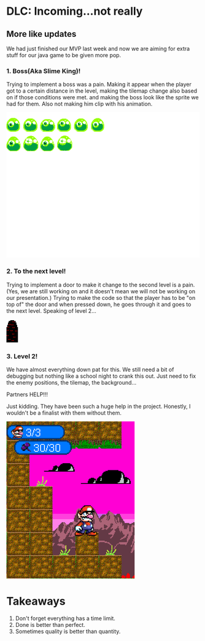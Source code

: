 # DLC: Incoming...not really

## More like updates
We had just finished our MVP last week and now we are aiming for extra stuff for our java game to be given more pop.

### 1. Boss(Aka Slime King)!

Trying to implement a boss was a pain. Making it appear when the player got to a certain distance in the level, making the tilemap change also based on if those conditions were met. and making the boss look like the sprite we had for them. Also not making him clip with his animation.

<img src="../images/boss.png"/>

### 2. To the next level!

Trying to implement a door to make it change to the second level is a pain. (Yes, we are still working on and it doesn't mean we will not be working on our presentation.) Trying to make the code so that the player has to be "on top of" the door and when pressed down, he goes through it and goes to the next level. Speaking of level 2...

<img src="../images/door.png"/>

### 3. Level 2!

We have almost everything down pat for this. We still need a bit of debugging but nothing like a school night to crank this out. Just need to fix the enemy positions, the tilemap, the background...

Partners HELP!!!

Just kidding. They have been such a huge help in the project. Honestly, I wouldn't be a finalist with them without them.

<img src="../images/lvl2.png"/>

# Takeaways

1. Don't forget everything has a time limit.
2. Done is better than perfect.
3. Sometimes quality is better than quantity.